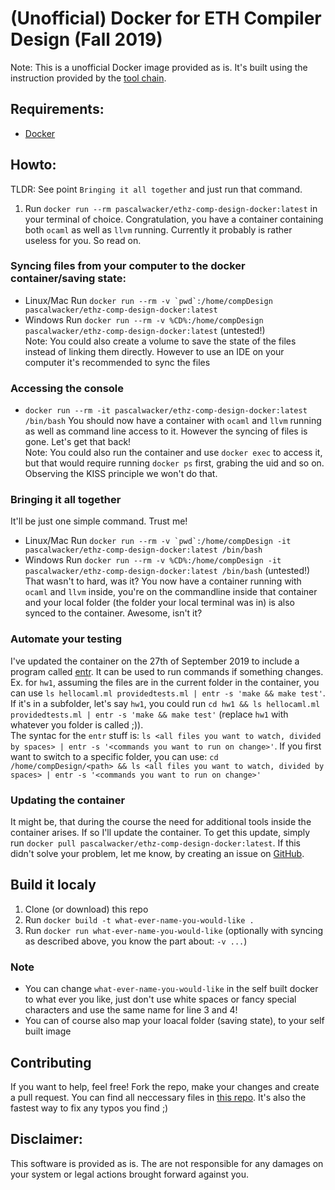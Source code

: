 # (Unofficial) Docker for ETH Compiler Design (Fall 2019)
Note: This is a unofficial Docker image provided as is. It's built using the instruction provided by the [tool chain](https://moodle-app2.let.ethz.ch/mod/page/view.php?id=378843).

## Requirements:
- [Docker](https://www.docker.com/)

## Howto:
TLDR: See point `Bringing it all together` and just run that command.
1) Run `docker run --rm pascalwacker/ethz-comp-design-docker:latest` in your terminal of choice. Congratulation, you have a container containing both `ocaml` as well as `llvm` running. Currently it probably is rather useless for you. So read on.

### Syncing files from your computer to the docker container/saving state:
- Linux/Mac Run ```docker run --rm -v `pwd`:/home/compDesign pascalwacker/ethz-comp-design-docker:latest```
- Windows Run `docker run --rm -v %CD%:/home/compDesign pascalwacker/ethz-comp-design-docker:latest` (untested!)  
Note: You could also create a volume to save the state of the files instead of linking them directly. However to use an IDE on your computer it's recommended to sync the files

### Accessing the console
- `docker run --rm -it pascalwacker/ethz-comp-design-docker:latest /bin/bash`
You should now have a container with `ocaml` and `llvm` running as well as command line access to it. However the syncing of files is gone. Let's get that back!  
Note: You could also run the container and use `docker exec` to access it, but that would require running `docker ps` first, grabing the uid and so on. Observing the KISS principle we won't do that.

### Bringing it all together
It'll be just one simple command. Trust me!
- Linux/Mac Run ```docker run --rm -v `pwd`:/home/compDesign -it pascalwacker/ethz-comp-design-docker:latest /bin/bash```
- Windows Run `docker run --rm -v %CD%:/home/compDesign -it pascalwacker/ethz-comp-design-docker:latest /bin/bash` (untested!)  
That wasn't to hard, was it? You now have a container running with `ocaml` and `llvm` inside, you're on the commandline inside that container and your local folder (the folder your local terminal was in) is also synced to the container. Awesome, isn't it?

### Automate your testing
I've updated the container on the 27th of September 2019 to include a program called [entr](http://eradman.com/entrproject/). It can be used to run commands if something changes. Ex. for `hw1`, assuming the files are in the current folder in the container, you can use `ls hellocaml.ml providedtests.ml | entr -s 'make && make test'`. If it's in a subfolder, let's say `hw1`, you could run `cd hw1 && ls hellocaml.ml providedtests.ml | entr -s 'make && make test'` (replace `hw1` with whatever you folder is called ;)).  
The syntac for the `entr` stuff is: `ls <all files you want to watch, divided by spaces> | entr -s '<commands you want to run on change>'`. If you first want to switch to a specific folder, you can use: `cd /home/compDesign/<path> && ls <all files you want to watch, divided by spaces> | entr -s '<commands you want to run on change>'`

### Updating the container
It might be, that during the course the need for additional tools inside the container arises. If so I'll update the container. To get this update, simply run `docker pull pascalwacker/ethz-comp-design-docker:latest`. If this didn't solve your problem, let me know, by creating an issue on [GitHub](https://github.com/pascalwacker/ethz-comp-design-docker/issues).

## Build it localy
1) Clone (or download) this repo
2) Run `docker build -t what-ever-name-you-would-like .`
3) Run `docker run what-ever-name-you-would-like` (optionally with syncing as described above, you know the part about: `-v ...`)

### Note
- You can change `what-ever-name-you-would-like` in the self built docker to what ever you like, just don't use white spaces or fancy special characters and use the same name for line 3 and 4!
- You can of course also map your loacal folder (saving state), to your self built image

## Contributing
If you want to help, feel free! Fork the repo, make your changes and create a pull request. You can find all neccessary files in [this repo](https://github.com/pascalwacker/ethz-comp-design-docker). It's also the fastest way to fix any typos you find ;)

## Disclaimer:
This software is provided as is. The are not responsible for any damages on your system or legal actions brought forward against you.
